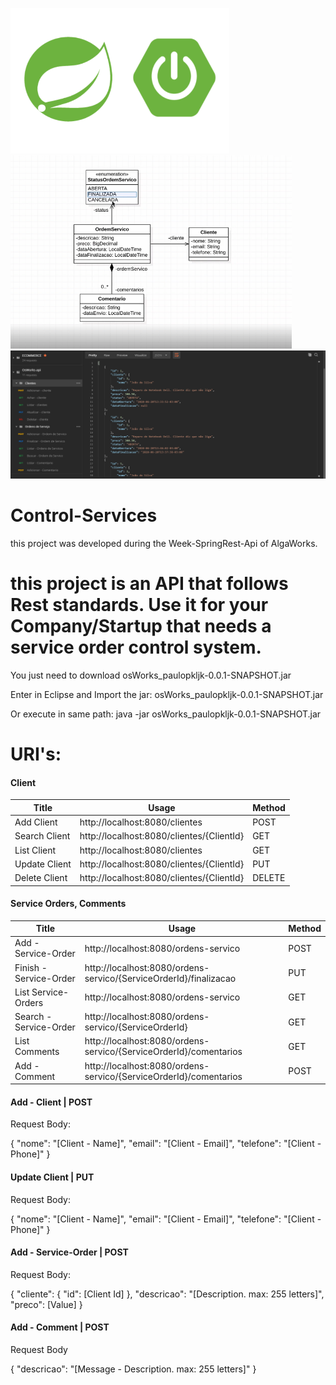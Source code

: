 <img src="./assets/spring-boot.png" alt="SpringBoot" width="350"> <img src="./assets/modelo.png" alt="Model" width="450"> <img src="./assets/postman.png" alt="Postman" width="800">

# Control-Services
this project was developed during the Week-SpringRest-Api of AlgaWorks.

<h1>this project is an API that follows Rest standards. Use it for your Company/Startup that needs a service order control system.</h1>

<p>You just need to download osWorks_paulopkljk-0.0.1-SNAPSHOT.jar</p>
<p>Enter in Eclipse and Import the jar: osWorks_paulopkljk-0.0.1-SNAPSHOT.jar</p>
<p>Or execute in same path: java -jar osWorks_paulopkljk-0.0.1-SNAPSHOT.jar</p> 

# URI's:
<h4>Client</h4>
<table>
    <thead>
        <th>Title</th>
        <th>Usage</th>
        <th>Method</th>
    </thead>
    <tbody>
        <tr>
            <td>Add Client</td>
            <td>http://localhost:8080/clientes</td>
            <td>POST</td>
        </tr>
        <tr>
            <td>Search Client</td>
            <td>http://localhost:8080/clientes/{ClientId}</td>
            <td>GET</td>
        </tr>
        <tr>
            <td>List Client</td>
            <td>http://localhost:8080/clientes</td>
            <td>GET</td>
        </tr>
        <tr>
            <td>Update Client</td>
            <td>http://localhost:8080/clientes/{ClientId}</td>
            <td>PUT</td>
        </tr>
        <tr>
            <td>Delete Client</td>
            <td>http://localhost:8080/clientes/{ClientId}</td>
            <td>DELETE</td>
        </tr>
    </tbody>
</table>

<h4>Service Orders, Comments</h4>
<table>
    <thead>
        <th>Title</th>
        <th>Usage</th>
        <th>Method</th>
    </thead>
    <tbody>
        <tr>
            <td>Add - Service-Order</td>
            <td>http://localhost:8080/ordens-servico</td>
            <td>POST</td>
        </tr>
        <tr>
            <td>Finish - Service-Order</td>
            <td>http://localhost:8080/ordens-servico/{ServiceOrderId}/finalizacao</td>
            <td>PUT</td>
        </tr>
        <tr>
            <td>List Service-Orders</td>
            <td>http://localhost:8080/ordens-servico</td>
            <td>GET</td>
        </tr>
        <tr>
            <td>Search - Service-Order</td>
            <td>http://localhost:8080/ordens-servico/{ServiceOrderId}</td>
            <td>GET</td>
        </tr>
        <tr>
            <td>List Comments</td>
            <td>http://localhost:8080/ordens-servico/{ServiceOrderId}/comentarios</td>
            <td>GET</td>
        </tr>
        <tr>
            <td>Add - Comment</td>
            <td>http://localhost:8080/ordens-servico/{ServiceOrderId}/comentarios</td>
            <td>POST</td>
        </tr>
    </tbody>
</table>

<h4>Add - Client | POST</h4>
<p>Request Body:</p>

{
    "nome": "[Client - Name]",
    "email": "[Client - Email]",
    "telefone": "[Client - Phone]"
}

<h4>Update Client | PUT</h4>
<p>Request Body:</p>

{
    "nome": "[Client - Name]",
    "email": "[Client - Email]",
    "telefone": "[Client - Phone]"
}

<h4>Add - Service-Order | POST</h4>
<p>Request Body:</p>

{
    "cliente": {
        "id": [Client Id]
    },
    "descricao": "[Description. max: 255 letters]",
    "preco": [Value]
}

<h4>Add - Comment | POST</h4>
<p>Request Body</p>

{
    "descricao": "[Message - Description. max: 255 letters]"
}